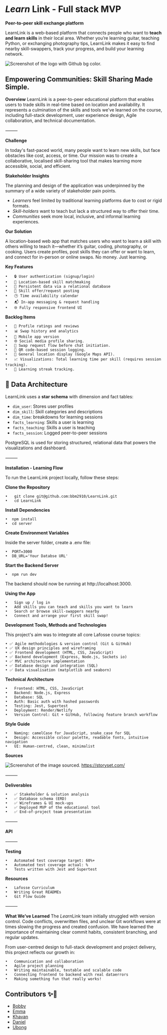 
<h1><i>Learn</i> Link - Full stack MVP </h1>

**Peer-to-peer skill exchange platform**

LearnLink is a web-based platform that connects people who want to **teach and learn skills** in their local area. Whether you’re learning guitar, teaching Python, or exchanging photography tips, LearnLink makes it easy to find nearby skill-swappers, track your progress, and build your learning network.
 
![Screenshot of the logo with Github bg color.](learn-link-cli/assets/logo-writing.jpeg)

<!-- ## [Demo]() -->

## Empowering Communities: Skill Sharing Made Simple.


**Overview**
LearnLink is a peer-to-peer educational platform that enables users to trade skills in real-time based on location and availability.  It represents a culmination of the skills and tools we’ve learned on the course, including full-stack development, user experience design, Agile collaboration, and technical documentation.

⸻

**Challenge**

In today's fast-paced world, many people want to learn new skills, but face obstacles like cost, access, or time. Our mission was to create a collaborative, localised skill-sharing tool that makes learning more accessible, social, and efficient.

**Stakeholder Insights**

The planning and design of the application was underpinned by the summary of a wide variety of stakeholder pain points.

- <em>Learners</em> feel limited by traditional learning platforms due to cost or rigid formats.
- <em>Skill-holders</em> want to teach but lack a structured way to offer their time.
- <em>Communities</em> seek more local, inclusive, and informal learning experiences.

**Our Solution**

A location-based web app that matches users who want to learn a skill with others willing to teach it—whether it’s guitar, coding, photography, or cooking. Users create profiles, post skills they can offer or want to learn, and connect for in-person or online swaps. No money. Just learning.


**Key Features**

    •   🔒 User authentication (signup/login)
    •   📍 Location-based skill matchmaking
    •   💾 Persistent data via a relational database
    •   🔄 Skill offer/request posting
    •   🕒 Time availability calendar 
    •   📬 In-app messaging & request handling
    •   🌐 Fully responsive frontend UI

**Backlog Items**

    •   🧾 Profile ratings and reviews
    •   📊 Swap history and analytics
    •   📱 Mobile app version
    •   🌐 Social media profile sharing.
    •   🔄 Swap request flow before chat initiation.
    •   📲 QR code-based session logging.
    •   📍 General location display (Google Maps API).
    •   📈 Visualizations: Total learning time per skill (requires session tracking).
    •   🎯 Learning streak tracking.

## 🧱 Data Architecture

LearnLink uses a **star schema** with dimension and fact tables:

- `dim_user`: Stores user profiles
- `dim_skill`: Skill categories and descriptions
- `dim_time`:  breakdowns for learning sessions
- `facts_learning`: Skills a user is learning
- `facts_teaching`: Skills a user is teaching
- `facts_session`: Logged peer-to-peer sessions

PostgreSQL is used for storing structured, relational data that powers the visualizations and dashboard.
 

⸻

**Installation - Learning Flow**

To run the LearnLink project locally, follow these steps:


**Clone the Repository**

    •   git clone git@github.com:bbm2910/LearnLink.git
    •   cd LearnLink

**Install Dependencies**

    •  npm install
    •  cd server

**Create Environment Variables**

Inside the server folder, create a .env file:

    •  PORT=3000
    •  DB_URL='Your Databse URL'

**Start the Backend Server**

    •  npm run dev

The backend should now be running at http://localhost:3000.

**Using the App**

    •   Sign up / log in
    •   Add skills you can teach and skills you want to learn
    •   Search or browse skill-swappers nearby
    •   Connect and arrange your first skill swap!


**Development Tools, Methods and Technologies**

This project's aim was to integrate all core Lafosse course topics:

    • ✅ Agile methodologies & version control (Git & GitHub)
    • ✅ UX design principles and wireframing
    • ✅ Frontend development (HTML, CSS, JavaScript)
    • ✅ Backend development (Express, Node.js, Sockets io)
    • ✅ MVC architecture implementation
    • ✅ Database design and integration (SQL)
    • ✅ Data visualisation (matplotlib and seaborn)

**Technical Architecture**

    •   Frontend: HTML, CSS, JavaScript
    •   Backend: Node.js, Express
    •   Database: SQL
    •   Auth: Basic auth with hashed passwords
    •   Testing: Jest, Supertest
    •   Deployment: Render/Netlify
    •   Version Control: Git + GitHub, following feature branch workflow

**Style Guide**

    •   Naming: camelCase for JavaScript, snake_case for SQL
    •   Design: Accessible colour palette, readable fonts, intuitive navigation
    •   UI: Human-centred, clean, minimalist


**Sources**

![Screenshot of the image sourced.](/learn-link-cli/assets/undraw_online-connection_c56e.png)
 https://storyset.com/

⸻

**Deliverables**

    •   ✅ Stakeholder & solution analysis
    •   ✅ Database schema (ERD)
    •   ✅ Wireframes & UI mock-ups
    •   ✅ Deployed MVP of the educational tool
    •   ✅ End-of-project team presentation

⸻

**API**


⸻

**Testing**

    •   Automated test coverage target: 60%+
    •   Automated test coverage actual: %
    •   Tests written with Jest and Supertest

**Resources**

    •   Lafosse Curriculum
    •   Writing Great READMEs
    •   Git Flow Guide

⸻

**What We’ve Learned**
The <i>Learn</i>Link team initially struggled with version control. Code conflicts, overwritten files, and unclear Git workflows were at times slowing the progress and created confusion. We have learned the importance of maintaining clear commit habits, consistent branching, and regular updates.

From user-centred design to full-stack development and project delivery, this project reflects our growth in:

    •   Communication and collaboration
    •   Agile project planning
    •   Writing maintainable, testable and scalable code
    •   Connecting frontend to backend with real dataerrors
    •   Making something fun that really works!

## Contributors ✨👏

- [Bobby](https://github.com/bbm2910)
- [Emma](https://github.com/EmmaAcquah)
- [Khavan](https://github.com/gitKhavan)
- [Daniel](https://github.com/MrDanielHo)
- [Ubong](https://github.com/sfxmaudu)



